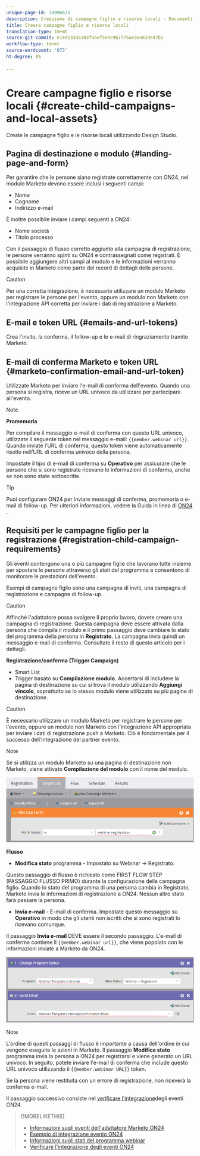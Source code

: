 ```yaml
---
unique-page-id: 10096675
description: Creazione di campagne figlio e risorse locali - Documenti Marketo - Documentazione prodotto
title: Creare campagne figlio e risorse locali
translation-type: tm+mt
source-git-commit: e149133a5383faaef5e9c9b7775ae36e633ed7b1
workflow-type: tm+mt
source-wordcount: '673'
ht-degree: 0%

---
```



# Creare campagne figlio e risorse locali {#create-child-campaigns-and-local-assets}

Create le campagne figlio e le risorse locali utilizzando Design Studio.

## Pagina di destinazione e modulo {#landing-page-and-form}

Per garantire che le persone siano registrate correttamente con ON24, nel modulo Marketo devono essere inclusi i seguenti campi:

* Nome
* Cognome
* Indirizzo e-mail

È inoltre possibile inviare i campi seguenti a ON24:

* Nome società
* Titolo processo

Con il passaggio di flusso corretto aggiunto alla campagna di registrazione, le persone verranno spinti su ON24 e contrassegnati come registrati. È possibile aggiungere altri campi al modulo e le informazioni verranno acquisite in Marketo come parte del record di dettagli delle persone.

>[!CAUTION]
>
>Per una corretta integrazione, è necessario utilizzare un modulo Marketo per registrare le persone per l&#39;evento, oppure un modulo non Marketo con l&#39;integrazione API corretta per inviare i dati di registrazione a Marketo.

## E-mail e token URL {#emails-and-url-tokens}

Crea l&#39;invito, la conferma, il follow-up e le e-mail di ringraziamento tramite Marketo.

## E-mail di conferma Marketo e token URL {#marketo-confirmation-email-and-url-token}

Utilizzate Marketo per inviare l&#39;e-mail di conferma dell&#39;evento. Quando una persona si registra, riceve un URL univoco da utilizzare per partecipare all&#39;evento.

>[!NOTE]
>
>**Promemoria**
>
>Per compilare il messaggio e-mail di conferma con questo URL univoco, utilizzate il seguente token nel messaggio e-mail: `{{member.webinar url}}`. Quando inviate l’URL di conferma, questo token viene automaticamente risolto nell’URL di conferma univoco della persona.
>
>Impostate il tipo di e-mail di conferma su **Operativo** per assicurare che le persone che si sono registrate ricevano le informazioni di conferma, anche se non sono state sottoscritte.

>[!TIP]
>
>Puoi configurare ON24 per inviare messaggi di conferma, promemoria o e-mail di follow-up. Per ulteriori informazioni, vedere la Guida in linea di [ON24](http://webcastelitehelp.on24.com) .

## Requisiti per le campagne figlio per la registrazione {#registration-child-campaign-requirements}

Gli eventi contengono una o più campagne figlie che lavorano tutte insieme per spostare le persone attraverso gli stati del programma e consentono di monitorare le prestazioni dell&#39;evento.

Esempi di campagne figlio sono una campagna di inviti, una campagna di registrazione e campagne di follow-up.

>[!CAUTION]
>
>Affinché l&#39;adattatore possa svolgere il proprio lavoro, dovete creare una campagna di registrazione. Questa campagna deve essere attivata dalla persona che compila il modulo e il primo passaggio deve cambiare lo stato del programma della persona in **Registrato**. La campagna invia quindi un messaggio e-mail di conferma. Consultate il resto di questo articolo per i dettagli.

**Registrazione/conferma (Trigger Campaign)**

* Smart List
* Trigger basato su **Compilazione modulo**. Accertarsi di includere la pagina di destinazione su cui si trova il modulo utilizzando **Aggiungi vincolo**, soprattutto se lo stesso modulo viene utilizzato su più pagine di destinazione.

>[!CAUTION]
>
>È necessario utilizzare un modulo Marketo per registrare le persone per l&#39;evento, oppure un modulo non Marketo con l&#39;integrazione API appropriata per inviare i dati di registrazione push a Marketo. Ciò è fondamentale per il successo dell’integrazione del partner evento.

>[!NOTE]
>
>Se si utilizza un modulo Marketo su una pagina di destinazione non Marketo, viene attivato **Compilazione del modulo** con il nome del modulo.

![](assets/image2015-12-22-15-3a20-3a51.png)

**Flusso**

* **Modifica stato** programma - Impostato su Webinar -> Registrato.

Questo passaggio di flusso è richiesto come FIRST FLOW STEP (PASSAGGIO FLUSSO PRIMO) durante la configurazione della campagna figlio. Quando lo stato del programma di una persona cambia in Registrato, Marketo invia le informazioni di registrazione a ON24. Nessun altro stato farà passare la persona.

* **Invia e-mail** - E-mail di conferma. Impostate questo messaggio su **Operativo** in modo che gli utenti non iscritti che si sono registrati lo ricevano comunque.

Il passaggio **Invia e-mail** DEVE essere il secondo passaggio. L&#39;e-mail di conferma contiene il `{{member.webinar url}}`, che viene popolato con le informazioni inviate a Marketo da ON24.

![](assets/image2015-12-22-15-3a29-3a50.png)

>[!NOTE]
>
>L&#39;ordine di questi passaggi di flusso è importante a causa dell&#39;ordine in cui vengono eseguite le azioni in Marketo. Il passaggio **Modifica stato** programma invia la persona a ON24 per registrarsi e viene generato un URL univoco. In seguito, potete inviare l&#39;e-mail di conferma che include questo URL univoco utilizzando il `{{member.webinar URL}}` token.
>
>Se la persona viene restituita con un errore di registrazione, non riceverà la conferma e-mail.

Il passaggio successivo consiste nel [verificare l&#39;integrazione](test-your-on24-event-integration.md)degli eventi ON24.

>[!MORELIKETHIS]
>
>* [Informazioni sugli eventi dell&#39;adattatore Marketo ON24](understanding-marketo-on24-adapter-events.md)
>* [Esempio di integrazione evento ON24](example-on24-event-integration.md)
>* [Informazioni sugli stati del programma webinar](understanding-webinar-program-statuses.md)
>* [Verificare l&#39;integrazione degli eventi ON24](test-your-on24-event-integration.md)

>



